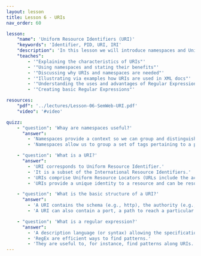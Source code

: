 ```yaml
---
layout: lesson
title: Lesson 6 - URIs
nav_order: 60

lesson:
    "name": 'Uniform Resource Identifiers (URI)'
    "keywords": 'Identifier, PID, URI, IRI'
    "description": 'In this lesson we will introduce namespaces and Uniform Resource Identifier (URIs) including their use, advantages and integration into XML. We will also discuss Regular Expressions as they will become useful in later lessons.'
    "teaches": 
        - '"Explaining the characteristics of URIs"'
        - '"Using namespaces and stating their benefits"'
        - '"Discussing why URIs and namespaces are needed"' 
        - '"Illustrating via examples how URIs are used in XML docs"'
        - '"Understanding the uses and advantages of Regular Expressions"'
        - '"Creating basic Regular Expressions"'

resources:
    "pdf": '../lectures/Lesson-06-SemWeb-URI.pdf'
    "video": '#video'

quizz:
    - "question": 'Whay are namespaces useful?'
      "answer":   
        - 'Namespaces provide a context so we can group and distinguish XML elements with the same tag.'
        - 'Namespaces allow us to group a set of tags pertaining to a particular domain, e.g., books.'

    - "question": 'What is a URI?'
      "answer":   
        - 'URI corresponds to Uniform Resource Identifier.'
        - 'It is a subset of the International Resource Identifiers.'
        - 'URIs comprise Uniform Resource Locators (URLs include the access mechanism, e.g., via Internet) and Uniform Resource Names (URNs provide a unique name).'
        - 'URIs provide a unique identity to a resource and can be resolvable to an IP address, e.g., they can be assigned/associated to a URL which can be access directly on the Web.'

    - "question": 'What is the basic structure of a URI?'
      "answer":   
        - 'A URI contains the schema (e.g., http), the authority (e.g., wikidata).'
        - 'A URI can also contain a port, a path to reach a particular resource within the Authority, a query or a fragement to reach a particular section within a document.'

    - "question": 'What is a regular expression?'
      "answer":   
        - 'A description language (or syntax) allowing the specification of language patterns.'
        - 'RegEx are efficient ways to find patterns.'
        - 'They are useful to, for instance, find patterns along URIs.'   
---
```


